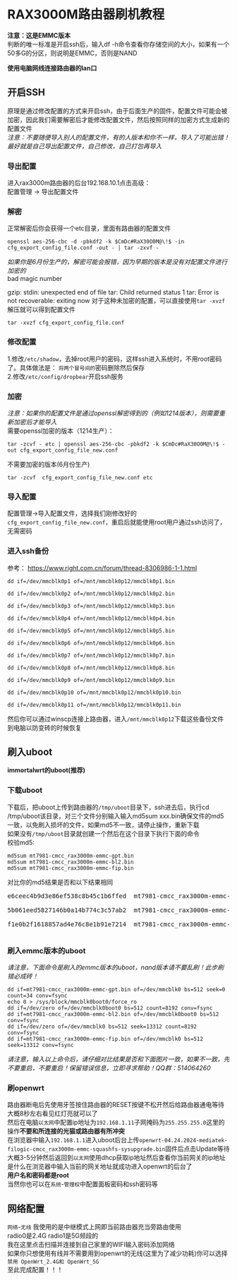 # RAX3000M路由器刷机教程

**注意：这是EMMC版本**  
判断的唯一标准是开启ssh后，输入df -h命令查看你存储空间的大小，如果有一个50多G的分区，则说明是EMMC，否则是NAND  

**使用电脑网线连接路由器的lan口**

## 开启SSH
原理是通过修改配置的方式来开启ssh，由于后面生产的固件，配置文件可能会被加密，因此我们需要解密后才能修改配置文件，然后按照同样的加密方式生成新的配置文件  
*注意：不要随便导入别人的配置文件，有的人版本和你不一样，导入了可能出错！最好就是自己导出配置文件，自己修改，自己打包再导入*  

### 导出配置
进入rax3000m路由器的后台192.168.10.1点击高级：  
配置管理 -> 导出配置文件

### 解密
正常解密后你会获得一个etc目录，里面有路由器的配置文件
```
openssl aes-256-cbc -d -pbkdf2 -k $CmDc#RaX30O0M@\!$ -in cfg_export_config_file.conf -out - | tar -zxvf -
```
*如果你是6月份生产的，解密可能会报错，因为早期的版本是没有对配置文件进行加密的*  
<per>
bad magic number

gzip: stdin: unexpected end of file
tar: Child returned status 1
tar: Error is not recoverable: exiting now
</pre>
对于这种未加密的配置，可以直接使用`tar -xvzf`解压就可以得到配置文件
```
tar -xvzf cfg_export_config_file.conf 
```

### 修改配置
1.修改`/etc/shadow`，去掉root用户的密码，这样ssh进入系统时，不用root密码了。具体做法是： `将两个冒号间的`密码删除然后保存  
2.修改`/etc/config/dropbear`开启ssh服务

### 加密
*注意：如果你的配置文件是通过openssl解密得到的（例如1214版本），则需要重新加密后才能导入*  
需要openssl加密的版本（1214生产）：  
```
tar -zcvf - etc | openssl aes-256-cbc -pbkdf2 -k $CmDc#RaX30O0M@\!$ -out cfg_export_config_file_new.conf
```
不需要加密的版本(6月份生产)
```
tar -zcvf  cfg_export_config_file_new.conf etc
```

### 导入配置
配置管理->导入配置文件，选择我们刚修改好的`cfg_export_config_file_new.conf`，重启后就能使用root用户通过ssh访问了，无需密码

### 进入ssh备份
参考： https://www.right.com.cn/forum/thread-8306986-1-1.html  
```
dd if=/dev/mmcblk0p1 of=/mnt/mmcblk0p12/mmcblk0p1.bin

dd if=/dev/mmcblk0p2 of=/mnt/mmcblk0p12/mmcblk0p2.bin

dd if=/dev/mmcblk0p3 of=/mnt/mmcblk0p12/mmcblk0p3.bin

dd if=/dev/mmcblk0p4 of=/mnt/mmcblk0p12/mmcblk0p4.bin

dd if=/dev/mmcblk0p5 of=/mnt/mmcblk0p12/mmcblk0p5.bin

dd if=/dev/mmcblk0p6 of=/mnt/mmcblk0p12/mmcblk0p6.bin

dd if=/dev/mmcblk0p7 of=/mnt/mmcblk0p12/mmcblk0p7.bin

dd if=/dev/mmcblk0p8 of=/mnt/mmcblk0p12/mmcblk0p8.bin

dd if=/dev/mmcblk0p9 of=/mnt/mmcblk0p12/mmcblk0p9.bin

dd if=/dev/mmcblk0p10 of=/mnt/mmcblk0p12/mmcblk0p10.bin

dd if=/dev/mmcblk0p11 of=/mnt/mmcblk0p12/mmcblk0p11.bin
```
然后你可以通过winscp连接上路由器，进入`/mnt/mmcblk0p12`下载这些备份文件到电脑以防变砖的时候恢复

## 刷入uboot
**immortalwrt的uboot(推荐)**  
### 下载uboot
下载后，把uboot上传到路由器的`/tmp/uboot`目录下，ssh进去后，执行cd /tmp/uboot该目录，对三个文件分别输入输入md5sum xxx.bin确保文件的md5一致，以免刷入损坏的文件，如果md5不一致，请停止操作，重新下载  
如果没有`/tmp/uboot`目录就创建一个然后在这个目录下执行下面的命令  
校验md5:
```
md5sum mt7981-cmcc_rax3000m-emmc-gpt.bin
md5sum mt7981-cmcc_rax3000m-emmc-bl2.bin
md5sum mt7981-cmcc_rax3000m-emmc-fip.bin
```
对比你的md5结果是否和以下结果相同
<pre>
e6ceec4b9d3e86ef538c8b45c1b6ffed  mt7981-cmcc_rax3000m-emmc-gpt.bin

5b061eed5827146b0a14b774c3c57ab2  mt7981-cmcc_rax3000m-emmc-bl2.bin

f1e0b2f1618857ad4e76c8e1b91e7214  mt7981-cmcc_rax3000m-emmc-fip.bin

</pre>

### 刷入emmc版本的uboot
*请注意，下面命令是刷入的emmc版本的uboot，nand版本请不要乱刷！此步刷错必成砖！*  
```
dd if=mt7981-cmcc_rax3000m-emmc-gpt.bin of=/dev/mmcblk0 bs=512 seek=0 count=34 conv=fsync
echo 0 > /sys/block/mmcblk0boot0/force_ro
dd if=/dev/zero of=/dev/mmcblk0boot0 bs=512 count=8192 conv=fsync
dd if=mt7981-cmcc_rax3000m-emmc-bl2.bin of=/dev/mmcblk0boot0 bs=512 conv=fsync
dd if=/dev/zero of=/dev/mmcblk0 bs=512 seek=13312 count=8192 conv=fsync
dd if=mt7981-cmcc_rax3000m-emmc-fip.bin of=/dev/mmcblk0 bs=512 seek=13312 conv=fsync
```
*请注意，输入以上命令后，请仔细对比结果是否和下面图片一致，如果不一致，先不要重启，不要重启！保留错误信息，立即寻求帮助！QQ群：514064260*  


### 刷openwrt
路由器断电后先使用牙签按住路由器的RESET按键不松开然后给路由器通电等待大概8秒左右看见红灯亮就可以了  
然后在电脑`以太网`中配置ip地址为`192.168.1.11`子网掩码为`255.255.255.0`这里的操作**不要和所连接的光猫或路由器有所冲突**  
在浏览器中输入`192.168.1.1`进入uboot后台上传`openwrt-04.24.2024-mediatek-filogic-cmcc_rax3000m-emmc-squashfs-sysupgrade.bin`固件后点击Update等待大概3-5分钟然后返回到`以太网`使用dhcp获取ip地址然后查看你当前网关的ip地址是什么在浏览器中输入当前的网关地址就成功进入openwrt的后台了  
**用户名和密码都是root**  
当然你也可以在`系统`-`管理权`中配置面板密码和ssh密码等  

## 网络配置
`网络`-`无线`
我使用的是中继模式上网即当前路由器充当旁路由使用  
radio0是2.4G radio1是5G频段的  
我在这里点击扫描并连接到自己家里的WIFI输入密码添加网络  
如果你只想使用有线并不需要用到openwrt的无线(这里为了减少功耗)你可以选择`禁用 OpenWrt_2.4G和 OpenWrt_5G`  
至此完成配置！！！